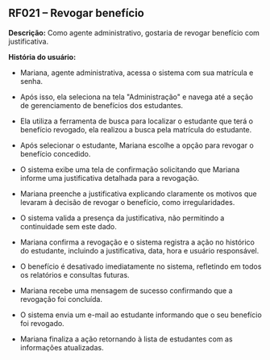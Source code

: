 ## RF021 – Revogar benefício
**Descrição:** Como agente administrativo, gostaria de revogar benefício com justificativa.

**História do usuário:**
- Mariana, agente administrativa, acessa o sistema com sua matrícula e senha.
- Após isso, ela seleciona na tela "Administração" e navega até a seção de gerenciamento de benefícios dos
estudantes.
- Ela utiliza a ferramenta de busca para localizar o estudante que terá o benefício revogado, ela realizou a
busca pela matrícula do estudante.
- Após selecionar o estudante, Mariana escolhe a opção para revogar o benefício concedido.
- O sistema exibe uma tela de confirmação solicitando que Mariana informe uma justificativa detalhada para a
revogação.
- Mariana preenche a justificativa explicando claramente os motivos que levaram à decisão de revogar o
benefício, como irregularidades.
- O sistema valida a presença da justificativa, não permitindo a continuidade sem este dado.

- Mariana confirma a revogação e o sistema registra a ação no histórico do estudante, incluindo a justificativa,
data, hora e usuário responsável.
- O benefício é desativado imediatamente no sistema, refletindo em todos os relatórios e consultas futuras.
- Mariana recebe uma mensagem de sucesso confirmando que a revogação foi concluída.
- O sistema envia um e-mail ao estudante informando que o seu benefício foi revogado.
- Mariana finaliza a ação retornando à lista de estudantes com as informações atualizadas.
